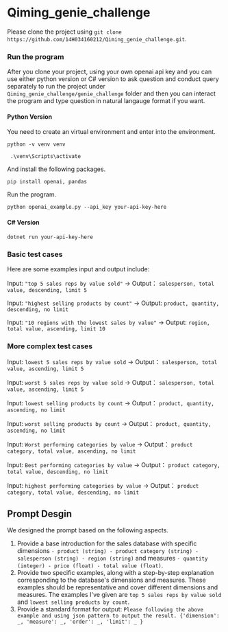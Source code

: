 # Qiming_genie_challenge

Please clone the project using `git clone https://github.com/14H034160212/Qiming_genie_challenge.git`.

### Run the program
After you clone your project, using your own openai api key and you can use either python version or C# version to ask question and conduct query separately to run the project under `Qiming_genie_challenge/genie_challenge` folder and then you can interact the program and type question in natural langauge format if you want.

#### Python Version
You need to create an virtual environment and enter into the environment.

`python -v venv venv`

` .\venv\Scripts\activate`

And install the following packages.

`pip install openai, pandas`

Run the program.

`python openai_example.py --api_key your-api-key-here` 

#### C# Version
`dotnet run your-api-key-here` 

### Basic test cases
Here are some examples input and output include:

Input: `"top 5 sales reps by value sold"` -> Output： `salesperson, total value, descending, limit 5`

Input: `"highest selling products by count"` -> Output: `product, quantity, descending, no limit`

Input: `"10 regions with the lowest sales by value"` -> Output: `region, total value, ascending, limit 10`

### More complex test cases 
Input: `lowest 5 sales reps by value sold` -> Output： `salesperson, total value, ascending, limit 5`

Input: `worst 5 sales reps by value sold` -> Output： `salesperson, total value, ascending, limit 5`

Input: `lowest selling products by count` -> Output： `product, quantity, ascending, no limit`

Input: `worst selling products by count` -> Output： `product, quantity, ascending, no limit`

Input: `Worst performing categories by value` -> Output： `product category, total value, ascending, no limit`

Input: `Best performing categories by value` -> Output： `product category, total value, descending, no limit`

Input: `highest performing categories by value` -> Output： `product category, total value, descending, no limit`

## Prompt Desgin
We designed the prompt based on the following aspects.
1) Provide a base introduction for the sales database with specific dimensions `- product (string) - product category (string) - salesperson (string) - region (string)` and measures `- quantity (integer) - price (float) - total value (float)`.
2) Provide two specific examples, along with a step-by-step explanation corresponding to the database's dimensions and measures. These examples should be representative and cover different dimensions and measures. The examples I've given are `top 5 sales reps by value sold` and `lowest selling products by count`.
3) Provide a standard format for output: `Please following the above example and using json pattern to output the result. {'dimension': _, 'measure': _, 'order': _, 'limit': _ }`
